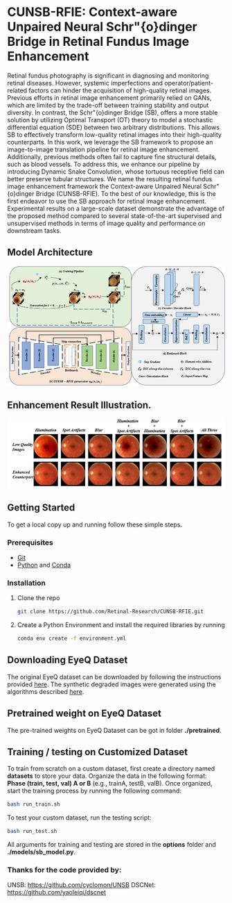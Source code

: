 # CUNSB-RFIE: Context-aware Unpaired Neural Schr\"{o}dinger Bridge in Retinal Fundus Image Enhancement
Retinal fundus photography is significant in diagnosing and monitoring retinal diseases. However, systemic imperfections and operator/patient-related factors can hinder the acquisition of high-quality retinal images. Previous efforts in retinal image enhancement primarily relied on GANs, which are limited by the trade-off between training stability and output diversity. In contrast, the Schr\"{o}dinger Bridge (SB), offers a more stable solution by utilizing Optimal Transport (OT) theory to model a stochastic differential equation (SDE) between two arbitrary distributions. This allows SB to effectively transform low-quality retinal images into their high-quality counterparts. In this work, we leverage the SB framework to propose an image-to-image translation pipeline for retinal image enhancement. Additionally, previous methods often fail to capture fine structural details, such as blood vessels. To address this, we enhance our pipeline by introducing Dynamic Snake Convolution, whose tortuous receptive field can better preserve tubular structures. We name the resulting retinal fundus image enhancement framework the Context-aware Unpaired Neural Schr\"{o}dinger Bridge (CUNSB-RFIE). To the best of our knowledge, this is the first endeavor to use the SB approach for retinal image enhancement. Experimental results on a large-scale dataset demonstrate the advantage of the proposed method compared to several state-of-the-art supervised and unsupervised methods in terms of image quality and performance on downstream tasks. 

## Model Architecture

![Model Overview](https://github.com/Retinal-Research/CUNSB-RFIE/blob/main/images/network_structure.png)

## Enhancement  Result Illustration. 

![Results](https://github.com/Retinal-Research/CUNSB-RFIE/blob/main/images/Eye_Q_generated.png)

## Getting Started

To get a local copy up and running follow these simple steps.

### Prerequisites

- [Git](https://git-scm.com)
- [Python](https://www.python.org/downloads/) and [Conda](https://docs.conda.io/projects/conda/en/latest/user-guide/install/index.html) 

### Installation

1. Clone the repo
   ```sh
   git clone https://github.com/Retinal-Research/CUNSB-RFIE.git

2. Create a Python Environment and install the required libraries by running
   ```sh
   conda env create -f environment.yml

## Downloading EyeQ Dataset 

The original EyeQ dataset can be downloaded by following the instructions provided [here](https://github.com/HzFu/EyeQ). The synthetic degraded images were generated using the algorithms described [here](https://github.com/joanshen0508/Fundus-correction-cofe-Net).

## Pretrained weight on EyeQ Dataset
The pre-trained weights on EyeQ Dataset can be got in folder **./pretrained**.  


## Training / testing on Customized Dataset
To train from scratch on a custom dataset, first create a directory named **datasets** to store your data. Organize the data in the following format: **Phase (train, test, val) A or B** (e.g., trainA, testB, valB). Once organized, start the training process by running the following command:
```sh
bash run_train.sh
```
To test your custom dataset, run the testing script:
```sh
bash run_test.sh
```
All arguments for training and testing are stored in the **options** folder and **./models/sb_model.py**.

### Thanks for the code provided by:

UNSB: https://github.com/cyclomon/UNSB
DSCNet: https://github.com/yaoleiqi/dscnet



